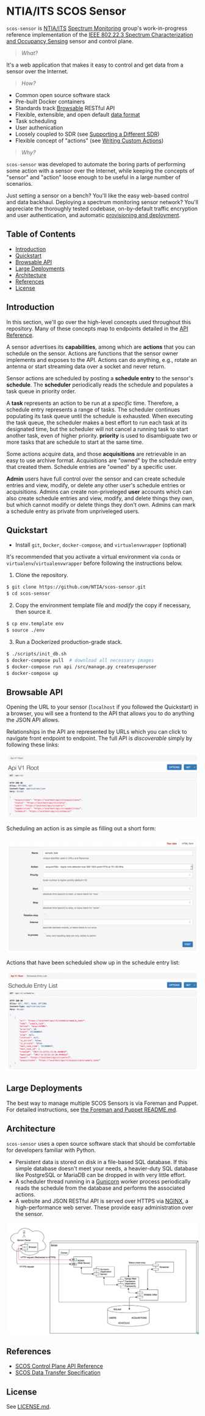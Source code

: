 NTIA/ITS SCOS Sensor
====================

`scos-sensor` is [NTIA/ITS] [Spectrum Monitoring] group's work-in-progress
reference implementation of the [IEEE 802.22.3 Spectrum Characterization and
Occupancy Sensing](scos-link) sensor and control plane.

> _What?_

It's a web application that makes it easy to control and get data from a sensor
over the Internet.

> _How?_

 - Common open source software stack
 - Pre-built Docker containers
 - Standards track [Browsable](#browsable-api) RESTful API
 - Flexible, extensible, and open default [data format](https://github.com/gnuradio/sigmf)
 - Task scheduling
 - User authenication
 - Loosely coupled to SDR (see [Supporting a Different
   SDR](DEVELOPING.md#supporting-a-different-sdr))
 - Flexible concept of "actions" (see [Writing Custom
   Actions](DEVELOPING.md#writing-custom-actions))

> _Why?_

`scos-sensor` was developed to automate the boring parts of performing some
action with a sensor over the Internet, while keeping the concepts of "sensor"
and "action" loose enough to be useful in a large number of scenarios.

Just setting a sensor on a bench? You'll like the easy web-based control and
data backhaul. Deploying a spectrum monitoring sensor network? You'll
appreciate the thoroughly tested codebase, on-by-default traffic encryption and
user authentication, and automatic [provisioning and
deployment](puppet#foreman-and-puppet).

[NTIA/ITS]: https://its.bldrdoc.gov/
[Spectrum Monitoring]: https://www.its.bldrdoc.gov/programs/cac/spectrum-monitoring.aspx
[scos-link]: http://www.ieee802.org/22/P802_22_3_PAR_Detail_Approved.pdf


Table of Contents
-----------------

 - [Introduction](#introduction)
 - [Quickstart](#quickstart)
 - [Browsable API](#browsable-api)
 - [Large Deployments](#large-deployments)
 - [Architecture](#architecture)
 - [References](#references)
 - [License](#license)


Introduction
------------

In this section, we'll go over the high-level concepts used throughout this
repository. Many of these concepts map to endpoints detailed in the [API
Reference](#api-reference).

A sensor advertises its **capabilities**, among which are **actions** that you
can schedule on the sensor. Actions are functions that the sensor owner
implements and exposes to the API. Actions can do anything, e.g., rotate an
antenna or start streaming data over a socket and never return.

Sensor actions are scheduled by posting a **schedule entry** to the sensor's
**schedule**. The **scheduler** periodically reads the schedule and populates a
task queue in priority order.

A **task** represents an action to be run at a _specific_ time. Therefore, a
schedule entry represents a range of tasks. The scheduler continues populating
its task queue until the schedule is exhausted. When executing the task queue,
the scheduler makes a best effort to run each task at its designated time, but
the scheduler will not cancel a running task to start another task, even of
higher priority. **priority** is used to disambiguate two or more tasks that
are schedule to start at the same time.

Some actions acquire data, and those **acquisitions** are retrievable in an
easy to use archive format. Acquisitions are "owned" by the schedule entry that
created them. Schedule entries are "owned" by a specific user.

**Admin** users have full control over the sensor and can create schedule
entries and view, modify, or delete any other user's schedule entries or
acquisitions. Admins can create non-priveleged **user** accounts which can also
create schedule entries and view, modify, and delete things they own, but which
cannot modify or delete things they don't own. Admins can mark a schedule entry
as private from unpriveleged users.


Quickstart
----------

 - Install `git`, `Docker`, `docker-compose`, and `virtualenvwrapper` (optional)

It's recommended that you activate a virtual environment via `conda` or
`virtualenv`/`virtualenvwrapper` before following the instructions below.

1) Clone the repository.

```bash
$ git clone https://github.com/NTIA/scos-sensor.git
$ cd scos-sensor
```

2) Copy the environment template file and *modify* the copy if necessary, then
source it.

```bash
$ cp env.template env
$ source ./env
```

3) Run a Dockerized production-grade stack.

```bash
$ ./scripts/init_db.sh
$ docker-compose pull  # download all necessary images
$ docker-compose run api /src/manage.py createsuperuser
$ docker-compose up
```


Browsable API
-------------

Opening the URL to your sensor (`localhost` if you followed the Quickstart) in
a browser, you will see a frontend to the API that allows you to do anything
the JSON API allows.

Relationships in the API are represented by URLs which you can click to
navigate front endpoint to endpoint. The full API is _discoverable_ simply by
following these links:

![Browsable API Root](/docs/img/browsable_api_root.png?raw=true)

Scheduling an action is as simple as filling out a short form:

![Browsable API Submission](/docs/img/browsable_api_submit.png?raw=true)

Actions that have been scheduled show up in the schedule entry list:

![Browsable API Schedule List](/docs/img/browsable_api_schedule_list.png?raw=true)


Large Deployments
-----------------

The best way to manage multiple SCOS Sensors is via Foreman and Puppet. For
detailed instructions, see [the Foreman and Puppet
README.md](puppet/README.md).


Architecture
------------

`scos-sensor` uses a open source software stack that should be comfortable for
developers familiar with Python.

 - Persistent data is stored on disk in a file-based SQL database. If this
   simple database doesn't meet your needs, a heavier-duty SQL database like
   PostgreSQL or MariaDB can be dropped in with very little effort.
 - A scheduler thread running in a [Gunicorn] worker process periodically reads
   the schedule from the database and performs the associated actions.
 - A website and JSON RESTful API is served over HTTPS via [NGINX], a
   high-performance web server. These provide easy administration over the
   sensor.


![SCOS Sensor Architecture Diagram](/docs/img/architecture_diagram.png?raw=true)

[Gunicorn]: http://gunicorn.org/
[NGINX]: https://www.nginx.com/


References
----------

 - [SCOS Control Plane API Reference](https://ntia.github.io/scos-sensor/)
 - [SCOS Data Transfer Specification](https://github.com/NTIA/SCOS-Transfer-Spec)


License
-------

See [LICENSE.md](LICENSE.md).
